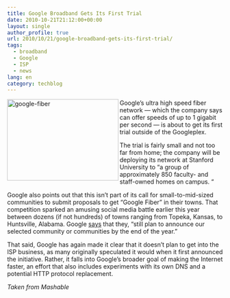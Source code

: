 ```yaml
---
title: Google Broadband Gets Its First Trial
date: 2010-10-21T21:12:00+00:00
layout: single
author_profile: true
url: 2010/10/21/google-broadband-gets-its-first-trial/
tags:
  - broadband
  - Google
  - ISP
  - news
lang: en
category: techblog
---
```

[<img title="google-fiber" border="0" alt="google-fiber" align="left" src="http://lh5.ggpht.com/_vaUVXcmC3OI/TMClqjSOUEI/AAAAAAAAC1Q/XRuy04d3O-w/google-fiber_thumb%5B2%5D.jpg?imgmax=800" width="260" height="190" />](http://lh4.ggpht.com/_vaUVXcmC3OI/TMClpNdHfOI/AAAAAAAAC1M/iWMv62xZlJk/s1600-h/google-fiber%5B5%5D.jpg)Google’s ultra high speed fiber network — which the company says can offer speeds of up to 1 gigabit per second — is about to get its first trial outside of the Googleplex. 

The trial is fairly small and not too far from home; the company will be deploying its network at Stanford University to “a group of approximately 850 faculty- and staff-owned homes on campus. “

Google also points out that this isn’t part of its call for small-to-mid-sized communities to submit proposals to get “Google Fiber” in their towns. That competition sparked an amusing social media battle earlier this year between dozens (if not hundreds) of towns ranging from Topeka, Kansas, to Huntsville, Alabama. Google [says](http://googleblog.blogspot.com/2010/10/bringing-ultra-high-speed-broadband-to.html) that they, “still plan to announce our selected community or communities by the end of the year.”

That said, Google has again made it clear that it doesn’t plan to get into the ISP business, as many originally speculated it would when it first announced the initiative. Rather, it falls into Google’s broader goal of making the Internet faster, an effort that also includes experiments with its own DNS and a potential HTTP protocol replacement.

_Taken from Mashable_